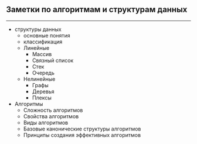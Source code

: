 ## __Заметки по алгоритмам и структурам данных__
---
- структуры данных
    - основные понятия
    - классификация
    - Линейные
        - Массив
        - Связный список
        - Стек
        - Очередь
    - Нелинейные
        - Графы
        - Деревья
        - Плексы
- Алгоритмы
    - Сложность алгоритмов
    - Свойства алгоритмов
    - Виды алгоритмов
    - Базовые канонические структуры алгоритмов
    - Принципы создания эффективных алгоритмов
